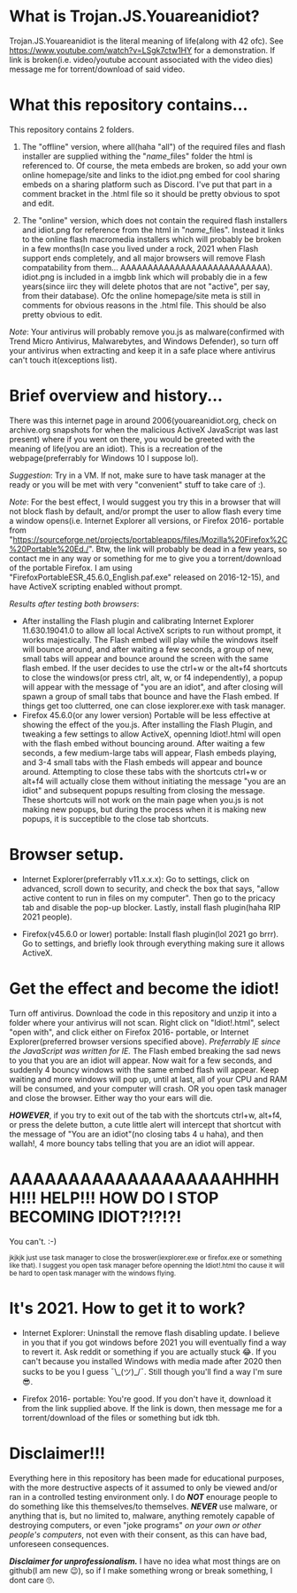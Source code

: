 # What is Trojan.JS.Youareanidiot?
Trojan.JS.Youareanidiot is the literal meaning of life(along with 42 ofc). See https://www.youtube.com/watch?v=LSgk7ctw1HY for a demonstration. If link is broken(i.e. video/youtube account associated with the video dies) message me for torrent/download of said video.

# What this repository contains...
This repository contains 2 folders. 

  1) The "offline" version, where all(haha "all") of the required files and flash installer are supplied withing the "*name*\_files" folder the html is referenced to. Of course, the meta embeds are broken, so add your own online homepage/site and links to the idiot.png embed for cool sharing embeds on a sharing platform such as Discord. I've put that part in a comment bracket in the .html file so it should be pretty obvious to spot and edit.

  2) The "online" version, which does not contain the required flash installers and idiot.png for reference from the html in "*name*\_files". Instead it links to the online flash macromedia installers which will probably be broken in a few months(In case you lived under a rock, 2021 when Flash support ends completely, and all major browsers will remove Flash compatability from them... AAAAAAAAAAAAAAAAAAAAAAAAAAA). idiot.png is included in a imgbb link which will probably die in a few years(since iirc they will delete photos that are not "active", per say, from their database). Ofc the online homepage/site meta is still in comments for obvious reasons in the .html file. This should be also pretty obvious to edit.

*Note*: Your antivirus will probably remove you.js as malware(confirmed with Trend Micro Antivirus, Malwarebytes, and Windows Defender), so turn off your antivirus when extracting and keep it in a safe place where antivirus can't touch it(exceptions list).

# Brief overview and history...
There was this internet page in around 2006(youareanidiot.org, check on archive.org snapshots for when the malicious ActiveX JavaScript was last present) where if you went on there, you would be greeted with the meaning of life(you are an idiot). This is a recreation of the webpage(preferrably for Windows 10 I suppose lol).

*Suggestion*: Try in a VM. If not, make sure to have task manager at the ready or you will be met with very "convenient" stuff to take care of :).

*Note*: For the best effect, I would suggest you try this in a browser that will not block flash by default, and/or prompt the user to allow flash every time a window opens(i.e. Internet Explorer all versions, or Firefox 2016- portable from "https://sourceforge.net/projects/portableapps/files/Mozilla%20Firefox%2C%20Portable%20Ed./". Btw, the link will probably be dead in a few years, so contact me in any way or something for me to give you a torrent/download of the portable Firefox. I am using "FirefoxPortableESR_45.6.0_English.paf.exe" released on 2016-12-15), and have ActiveX scripting enabled without prompt. 

*Results after testing both browsers*: 
  - After installing the Flash plugin and calibrating Internet Explorer 11.630.19041.0 to allow all local ActiveX scripts to run without prompt, it works majestically. The Flash embed will play while the windows itself will bounce around, and after waiting a few seconds, a group of new, small tabs will appear and bounce around the screen with the same flash embed. If the user decides to use the ctrl+w or the alt+f4 shortcuts to close the windows(or press ctrl, alt, w, or f4 independently), a popup will appear with the message of "you are an idiot", and after closing will spawn a group of small tabs that bounce and have the Flash embed. If things get too clutterred, one can close iexplorer.exe with task manager.
  - Firefox 45.6.0(or any lower version) Portable will be less effective at showing the effect of the you.js. After installing the Flash Plugin, and tweaking a few settings to allow ActiveX, openning Idiot!.html will open with the flash embed without bouncing around. After waiting a few seconds, a few medium-large tabs will appear, Flash embeds playing, and 3-4 small tabs with the Flash embeds will appear and bounce around. Attempting to close these tabs with the shortcuts ctrl+w or alt+f4 will actually close them without initiating the message "you are an idiot" and subsequent popups resulting from closing the message. These shortcuts will not work on the main page when you.js is not making new popups, but during the process when it is making new popups, it is succeptible to the close tab shortcuts.

# Browser setup.
  - Internet Explorer(preferrably v11.x.x.x): 
Go to settings, click on advanced, scroll down to security, and check the box that says, "allow active content to run in files on my computer". Then go to the pricacy tab and disable the pop-up blocker. Lastly, install flash plugin(haha RIP 2021 people).

  - Firefox(v45.6.0 or lower) portable: 
Install flash plugin(lol 2021 go brrr). Go to settings, and briefly look through everything making sure it allows ActiveX.

# Get the effect and become the idiot!
Turn off antivirus. Download the code in this repository and unzip it into a folder where your antivirus will not scan. Right click on "Idiot!.html", select "open with", and click either on Firefox 2016- portable, or Internet Explorer(preferred browser versions specified above). *Preferrably IE since the JavaScript was written for IE.* The Flash embed breaking the sad news to you that you are an idiot will appear. Now wait for a few seconds, and suddenly 4 bouncy windows with the same embed flash will appear. Keep waiting and more windows will pop up, until at last, all of your CPU and RAM will be consumed, and your computer will crash. OR you open task manager and close the browser. Either way tho your ears will die.

***HOWEVER***, if you try to exit out of the tab with the shortcuts ctrl+w, alt+f4, or press the delete button, a cute little alert will intercept that shortcut with the message of "You are an idiot"(no closing tabs 4 u haha), and then wallah!, 4 more bouncy tabs telling that you are an idiot will appear.

# AAAAAAAAAAAAAAAAAAAHHHHH!!! HELP!!! HOW DO I STOP BECOMING IDIOT?!?!?!
You can't. :-)



<sup>jkjkjk just use task manager to close the broswer(iexplorer.exe or firefox.exe or something like that). I suggest you open task manager before openning the Idiot!.html tho cause it will be hard to open task manager with the windows flying.<sup>

# It's 2021. How to get it to work?
  - Internet Explorer: Uninstall the remove flash disabling update. I believe in you that if you got windows before 2021 you will eventually find a way to revert it. Ask reddit or something if you are actually stuck 😂. If you can't because you installed Windows with media made after 2020 then sucks to be you I guess ¯\\\_(ツ)\_/¯. Still though you'll find a way I'm sure 😎.

  - Firefox 2016- portable: You're good. If you don't have it, download it from the link supplied above. If the link is down, then message me for a torrent/download of the files or something but idk tbh.

# Disclaimer!!!
Everything here in this repository has been made for educational purposes, with the more destructive aspects of it assumed to only be viewed and/or ran in a controlled testing environment only. I do ***NOT*** enourage people to do something like this themselves/to themselves. ***NEVER*** use malware, or anything that is, but no limited to, malware, anything remotely capable of destroying computers, or even "joke programs" *on your own or other people's computers*, not even with their consent, as this can have bad, unforeseen consequences.

***Disclaimer for unprofessionalism.***
I have no idea what most things are on github(I am new 😉), so if I make something wrong or break something, I dont care 🙄.
